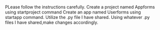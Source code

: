 PLease follow the instructions carefully.
Create a project named Appforms using startproject command
Create an app named Userforms using startapp command.
Utilize the .py file I have shared. Using whatever .py files I have shared,make changes accordingly.

